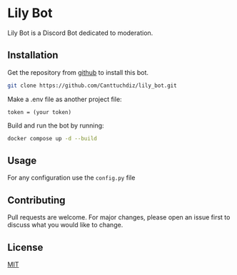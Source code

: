 # Lily Bot

Lily Bot is a Discord Bot dedicated to moderation.

## Installation

Get the repository from [github](https://github.com/) to install this bot.

```bash
git clone https://github.com/Canttuchdiz/lily_bot.git
```

Make a .env file as another project file:
```
token = (your token)
```

Build and run the bot by running:
```bash
docker compose up -d --build
```

## Usage

For any configuration use the ``config.py`` file

## Contributing

Pull requests are welcome. For major changes, please open an issue first
to discuss what you would like to change.

## License

[MIT](https://choosealicense.com/licenses/mit/)
